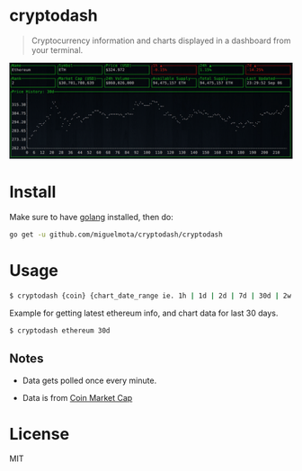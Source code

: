 # cryptodash

> Cryptocurrency information and charts displayed in a dashboard from your terminal.

<img src="./screenshot.png" width="750">

# Install

Make sure to have [golang](https://golang.org/) installed, then do:

```bash
go get -u github.com/miguelmota/cryptodash/cryptodash
```

# Usage

```bash
$ cryptodash {coin} {chart_date_range ie. 1h | 1d | 2d | 7d | 30d | 2w | 1m | 3m | 1y}
```

Example for getting latest ethereum info, and chart data for last 30 days.

```bash
$ cryptodash ethereum 30d
```

## Notes

- Data gets polled once every minute.

- Data is from [Coin Market Cap](https://coinmarketcap.com/)

# License

MIT

